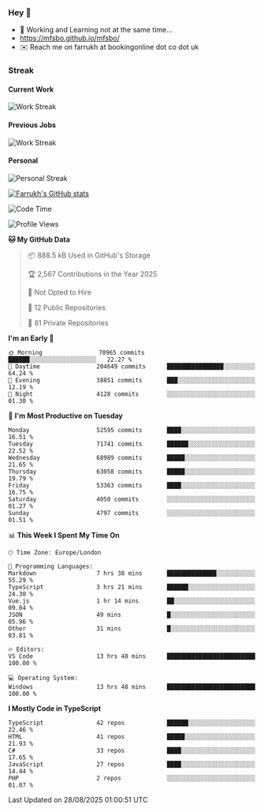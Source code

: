 ### Hey 👋

- 🏃 Working and Learning not at the same time...
- https://mfsbo.github.io/mfsbo/
- ✉️ Reach me on farrukh at bookingonline dot co dot uk

### Streak
#### Current Work
![Work Streak](https://streak-stats.demolab.com/?user=mfsbo)
#### Previous Jobs
![Work Streak](https://streak-stats.demolab.com/?user=farrukhcw)
#### Personal
![Personal Streak](https://streak-stats.demolab.com/?user=farrukhsubhani)

[![Farrukh's GitHub stats](https://github-readme-stats.vercel.app/api?username=mfsbo&hide=stars&count_private=true)](https://github.com/mfsbo/)

<!--START_SECTION:waka-->
![Code Time](http://img.shields.io/badge/Code%20Time-1%2C027%20hrs%2054%20mins-blue)

![Profile Views](http://img.shields.io/badge/Profile%20Views-0-blue)

**🐱 My GitHub Data** 

> 📦 888.5 kB Used in GitHub's Storage 
 > 
> 🏆 2,567 Contributions in the Year 2025
 > 
> 🚫 Not Opted to Hire
 > 
> 📜 12 Public Repositories 
 > 
> 🔑 81 Private Repositories 
 > 
**I'm an Early 🐤** 

```text
🌞 Morning                70965 commits       ██████░░░░░░░░░░░░░░░░░░░   22.27 % 
🌆 Daytime                204649 commits      ████████████████░░░░░░░░░   64.24 % 
🌃 Evening                38851 commits       ███░░░░░░░░░░░░░░░░░░░░░░   12.19 % 
🌙 Night                  4128 commits        ░░░░░░░░░░░░░░░░░░░░░░░░░   01.30 % 
```
📅 **I'm Most Productive on Tuesday** 

```text
Monday                   52595 commits       ████░░░░░░░░░░░░░░░░░░░░░   16.51 % 
Tuesday                  71741 commits       ██████░░░░░░░░░░░░░░░░░░░   22.52 % 
Wednesday                68989 commits       █████░░░░░░░░░░░░░░░░░░░░   21.65 % 
Thursday                 63058 commits       █████░░░░░░░░░░░░░░░░░░░░   19.79 % 
Friday                   53363 commits       ████░░░░░░░░░░░░░░░░░░░░░   16.75 % 
Saturday                 4050 commits        ░░░░░░░░░░░░░░░░░░░░░░░░░   01.27 % 
Sunday                   4797 commits        ░░░░░░░░░░░░░░░░░░░░░░░░░   01.51 % 
```


📊 **This Week I Spent My Time On** 

```text
🕑︎ Time Zone: Europe/London

💬 Programming Languages: 
Markdown                 7 hrs 38 mins       ██████████████░░░░░░░░░░░   55.29 % 
TypeScript               3 hrs 21 mins       ██████░░░░░░░░░░░░░░░░░░░   24.30 % 
Vue.js                   1 hr 14 mins        ██░░░░░░░░░░░░░░░░░░░░░░░   09.04 % 
JSON                     49 mins             █░░░░░░░░░░░░░░░░░░░░░░░░   05.96 % 
Other                    31 mins             █░░░░░░░░░░░░░░░░░░░░░░░░   03.81 % 

🔥 Editors: 
VS Code                  13 hrs 48 mins      █████████████████████████   100.00 % 

💻 Operating System: 
Windows                  13 hrs 48 mins      █████████████████████████   100.00 % 
```

**I Mostly Code in TypeScript** 

```text
TypeScript               42 repos            ██████░░░░░░░░░░░░░░░░░░░   22.46 % 
HTML                     41 repos            █████░░░░░░░░░░░░░░░░░░░░   21.93 % 
C#                       33 repos            ████░░░░░░░░░░░░░░░░░░░░░   17.65 % 
JavaScript               27 repos            ████░░░░░░░░░░░░░░░░░░░░░   14.44 % 
PHP                      2 repos             ░░░░░░░░░░░░░░░░░░░░░░░░░   01.07 % 
```




 Last Updated on 28/08/2025 01:00:51 UTC
<!--END_SECTION:waka-->
<!--
**mfsbo/mfsbo** is a ✨ _special_ ✨ repository because its `README.md` (this file) appears on your GitHub profile.

Here are some ideas to get you started:

- 🔭 I’m currently working on ...
- 🌱 I’m currently learning ...
- 👯 I’m looking to collaborate on ...
- 🤔 I’m looking for help with ...
- 💬 Ask me about ...
- 📫 How to reach me: ...
- 😄 Pronouns: ...
- ⚡ Fun fact: ...
-->

